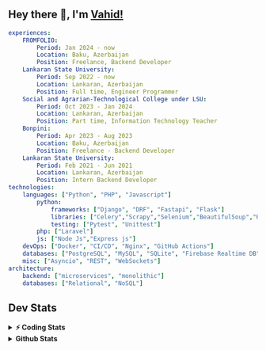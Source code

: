 
## Hey there 👋, I'm [Vahid!](https://github.com/vahidzhe/)

```yaml
experiences:
    FROMFOLIO:
        Period: Jan 2024 - now
        Location: Baku, Azerbaijan
        Position: Freelance, Backend Developer
    Lankaran State University:
        Period: Sep 2022 - now
        Location: Lankaran, Azerbaijan
        Position: Full time, Engineer Programmer
    Social and Agrarian-Technological College under LSU:
        Period: Oct 2023 - Jan 2024
        Location: Lankaran, Azerbaijan
        Position: Part time, Information Technology Teacher
    Bonpini:
        Period: Apr 2023 - Aug 2023
        Location: Baku, Azerbaijan
        Position: Freelance - Backend Developer 
    Lankaran State University:
        Period: Feb 2021 - Jun 2021
        Location: Lankaran, Azerbaijan
        Position: Intern Backend Developer
technologies:
    languages: ["Python", "PHP", "Javascript"]
        python:
            frameworks: ["Django", "DRF", "Fastapi", "Flask"]
            libraries: ["Celery","Scrapy","Selenium","BeautifulSoup","Requests"]
            testing: ["Pytest", "Unittest"]
        php: ["Laravel"]
        js: ["Node Js","Express js"]
    devOps: ["Docker", "CI/CD", "Nginx", "GitHub Actions"]
    databases: ["PostgreSQL", "MySQL", "SQLite", "Firebase Realtime DB", "Redis"]
    misc: ["Asyncio", "REST", "WebSockets"]
architecture: 
    backend: ["microservices", "monolithic"]
    databases: ["Relational", "NoSQL"]
```



## Dev Stats

<details>
  <summary><b>⚡ Coding Stats</b></summary>

<!--START_SECTION:waka-->
![Code Time](http://img.shields.io/badge/Code%20Time-497%20hrs%2022%20mins-blue)

![Profile Views](http://img.shields.io/badge/Profile%20Views-1-blue)

**🐱 My GitHub Data** 

> 📦 ? Used in GitHub's Storage 
 > 
> 🏆 527 Contributions in the Year 2025
 > 
> 💼 Opted to Hire
 > 
> 📜 13 Public Repositories 
 > 
> 🔑 0 Private Repositories 
 > 
**I'm an Early 🐤** 

```text
🌞 Morning                1011 commits        ████░░░░░░░░░░░░░░░░░░░░░   17.00 % 
🌆 Daytime                3146 commits        █████████████░░░░░░░░░░░░   52.90 % 
🌃 Evening                1279 commits        █████░░░░░░░░░░░░░░░░░░░░   21.51 % 
🌙 Night                  511 commits         ██░░░░░░░░░░░░░░░░░░░░░░░   08.59 % 
```


📊 **This Week I Spent My Time On** 

```text
🕑︎ Time Zone: Asia/Baku

💬 Programming Languages: 
Python                   11 hrs 3 mins       ███████████████░░░░░░░░░░   58.37 % 
PHP                      5 hrs 47 mins       ████████░░░░░░░░░░░░░░░░░   30.61 % 
SQL                      1 hr 10 mins        ██░░░░░░░░░░░░░░░░░░░░░░░   06.22 % 
CSS                      17 mins             ░░░░░░░░░░░░░░░░░░░░░░░░░   01.56 % 
Bash                     13 mins             ░░░░░░░░░░░░░░░░░░░░░░░░░   01.15 % 

🐱‍💻 Projects: 
fromfolio-backend-v2     11 hrs 34 mins      ███████████████░░░░░░░░░░   61.12 % 
sorgu                    5 hrs 18 mins       ███████░░░░░░░░░░░░░░░░░░   28.05 % 
lsu-library-production   2 hrs 3 mins        ███░░░░░░░░░░░░░░░░░░░░░░   10.84 % 
```

**I Mostly Code in Python** 

```text
Python                   25 repos            ██████████░░░░░░░░░░░░░░░   40.32 % 
PHP                      10 repos            ████░░░░░░░░░░░░░░░░░░░░░   16.13 % 
JavaScript               10 repos            ████░░░░░░░░░░░░░░░░░░░░░   16.13 % 
CSS                      6 repos             ██░░░░░░░░░░░░░░░░░░░░░░░   09.68 % 
HTML                     4 repos             ██░░░░░░░░░░░░░░░░░░░░░░░   06.45 % 
```




 Last Updated on 08/07/2025 00:45:54 UTC
<!--END_SECTION:waka-->
</details>


<details>
  <summary><b> Github Stats</b></summary>

  <br />
  <img height="180em" src="https://github-readme-stats.vercel.app/api?username=vahidzhe&show_icons=true&hide_border=true&&count_private=true&include_all_commits=true&theme=dark" />
  <img height="180em" src="https://github-readme-stats.vercel.app/api/top-langs/?username=vahidzhe&exclude_repo=django_recaptcha_v3,django_blog_v1,django_smartedu_course,css_layout1,task-managment,bonpini_backend_codeigniter&show_icons=true&hide_border=true&layout=compact&theme=dark&langs_count=6"/>
</details>






